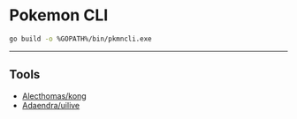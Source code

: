 # Pokemon CLI


```bash
go build -o %GOPATH%/bin/pkmncli.exe
```

---

## Tools
- [Alecthomas/kong](https://github.com/alecthomas/kong)
- [Adaendra/uilive](https://github.com/Adaendra/uilive)